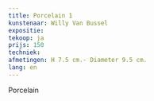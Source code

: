 ```yaml
---
title: Porcelain 1
kunstenaar: Willy Van Bussel
expositie: 
tekoop: ja
prijs: 150
techniek: 
afmetingen: H 7.5 cm.- Diameter 9.5 cm.
lang: en
---
```


Porcelain
